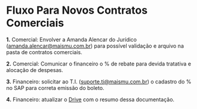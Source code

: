 # Fluxo Para Novos Contratos Comerciais


**1.** Comercial: Envolver a Amanda Alencar do Jurídico (amanda.alencar@maismu.com.br) para possível validação e arquivo na pasta de contratos comerciais.

**2.** Comercial: Comunicar o financeiro o % de rebate para devida tratativa e alocação de despesas. 

**3.** Financeiro: solicitar ao T.I. (suporte.ti@maismu.com.br) o cadastro do % no SAP para correta emissão do boleto.

**4.** Financeiro: atualizar o [Drive](https://docs.google.com/spreadsheets/d/1IZlsmBa2IpnXb-48YgF0b_KZg0k-BVNG82GK4tApYUY/edit?gid=2090168043#gid=2090168043) com o resumo dessa documentação.